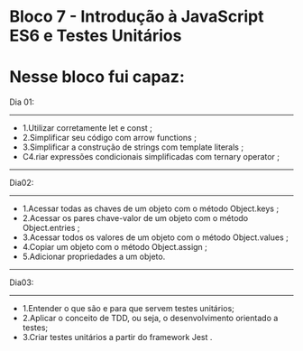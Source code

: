 <h1>Bloco 7 - Introdução à JavaScript ES6 e Testes Unitários</h1>

# Nesse bloco fui capaz:
 Dia 01:
<hr>

- 1.Utilizar corretamente let e const ;
- 2.Simplificar seu código com arrow functions ;
- 3.Simplificar a construção de strings com template literals ;
- C4.riar expressões condicionais simplificadas com ternary operator ;
<hr>
  Dia02:
<hr>

- 1.Acessar todas as chaves de um objeto com o método Object.keys ;
- 2.Acessar os pares chave-valor de um objeto com o método Object.entries ;
- 3.Acessar todos os valores de um objeto com o método Object.values ;
- 4.Copiar um objeto com o método Object.assign ;
- 5.Adicionar propriedades a um objeto.
<hr>
 Dia03:
 <hr>
 
- 1.Entender o que são e para que servem testes unitários;
- 2.Aplicar o conceito de TDD, ou seja, o desenvolvimento orientado a testes;
- 3.Criar testes unitários a partir do framework Jest .

 

